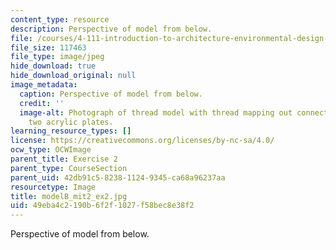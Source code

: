 ```yaml
---
content_type: resource
description: Perspective of model from below.
file: /courses/4-111-introduction-to-architecture-environmental-design-spring-2014/49eba4c2190b6f2f1027f58bec8e38f2_modelB_mit2_ex2.jpg
file_size: 117463
file_type: image/jpeg
hide_download: true
hide_download_original: null
image_metadata:
  caption: Perspective of model from below.
  credit: ''
  image-alt: Photograph of thread model with thread mapping out connections between
    two acrylic plates.
learning_resource_types: []
license: https://creativecommons.org/licenses/by-nc-sa/4.0/
ocw_type: OCWImage
parent_title: Exercise 2
parent_type: CourseSection
parent_uid: 42db91c5-8238-1124-9345-ca68a96237aa
resourcetype: Image
title: modelB_mit2_ex2.jpg
uid: 49eba4c2-190b-6f2f-1027-f58bec8e38f2
---
```

Perspective of model from below.